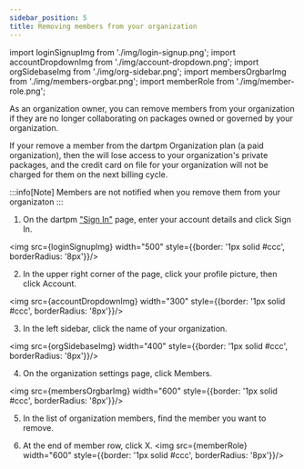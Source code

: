 ```yaml
---
sidebar_position: 5
title: Removing members from your organization
---
```


import loginSignupImg from './img/login-signup.png';
import accountDropdownImg from './img/account-dropdown.png';
import orgSidebaseImg from './img/org-sidebar.png';
import membersOrgbarImg from './img/members-orgbar.png';
import memberRole from './img/member-role.png';


As an organization owner, you can remove members from your organization if they are no longer collaborating on packages owned or governed by your organization.

If your remove a member from the dartpm Organization plan (a paid organization), then the will lose access to your organization's private packages, and the credit card on file for your organization will not be charged for them on the next billing cycle. 

:::info[Note]
Members are not notified when you remove them from your organizaton
:::

1. On the dartpm ["Sign In"](https://dartpm.com/login) page, enter your account details and click Sign In.

<img src={loginSignupImg} width="500" style={{border: '1px solid #ccc', borderRadius: '8px'}}/>


2. In the upper right corner of the page, click your profile picture, then click Account.

<img src={accountDropdownImg} width="300" style={{border: '1px solid #ccc', borderRadius: '8px'}}/>

3. In the left sidebar, click the name of your organization.

<img src={orgSidebaseImg} width="400" style={{border: '1px solid #ccc', borderRadius: '8px'}}/>

4. On the organization settings page, click Members.

<img src={membersOrgbarImg} width="600" style={{border: '1px solid #ccc', borderRadius: '8px'}}/>

5. In the list of organization members, find the member you want to remove.

6. At the end of member row, click X.
<img src={memberRole} width="600" style={{border: '1px solid #ccc', borderRadius: '8px'}}/>
